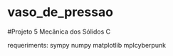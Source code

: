 # vaso_de_pressao
#Projeto 5 Mecânica dos Sólidos C

requeriments:
sympy
numpy
matplotlib
mplcyberpunk
